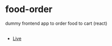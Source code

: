 # food-order
dummy frontend app to order food to cart (react)<br><br>
- [Live](https://order-meal-pan-be.netlify.app)
